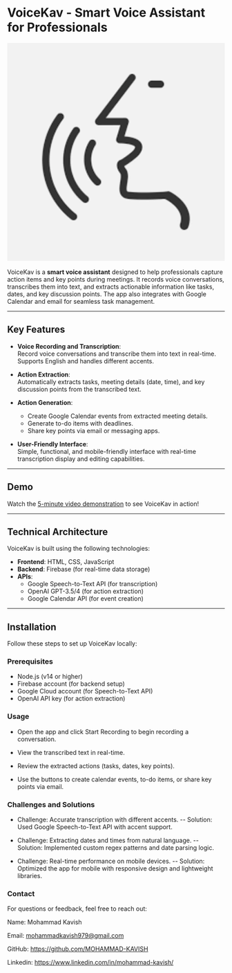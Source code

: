 # VoiceKav - Smart Voice Assistant for Professionals

![VoiceKav Logo](icon-512x512.png)



VoiceKav is a **smart voice assistant** designed to help professionals capture action items and key points during meetings. It records voice conversations, transcribes them into text, and extracts actionable information like tasks, dates, and key discussion points. The app also integrates with Google Calendar and email for seamless task management.

---

## **Key Features**

- **Voice Recording and Transcription**:  
  Record voice conversations and transcribe them into text in real-time. Supports English and handles different accents.

- **Action Extraction**:  
  Automatically extracts tasks, meeting details (date, time), and key discussion points from the transcribed text.

- **Action Generation**:  
  - Create Google Calendar events from extracted meeting details.  
  - Generate to-do items with deadlines.  
  - Share key points via email or messaging apps.

- **User-Friendly Interface**:  
  Simple, functional, and mobile-friendly interface with real-time transcription display and editing capabilities.

---

## **Demo**

Watch the [5-minute video demonstration](https://youtu.be/your-video-link) to see VoiceKav in action!

---

## **Technical Architecture**

VoiceKav is built using the following technologies:

- **Frontend**: HTML, CSS, JavaScript  
- **Backend**: Firebase (for real-time data storage)  
- **APIs**:  
  - Google Speech-to-Text API (for transcription)  
  - OpenAI GPT-3.5/4 (for action extraction)  
  - Google Calendar API (for event creation)  

---

## **Installation**

Follow these steps to set up VoiceKav locally:

### **Prerequisites**
- Node.js (v14 or higher)
- Firebase account (for backend setup)
- Google Cloud account (for Speech-to-Text API)
- OpenAI API key (for action extraction)

### **Usage**
- Open the app and click Start Recording to begin recording a conversation.

- View the transcribed text in real-time.

- Review the extracted actions (tasks, dates, key points).

- Use the buttons to create calendar events, to-do items, or share key points via email.

### **Challenges and Solutions**
- Challenge: Accurate transcription with different accents.
-- Solution: Used Google Speech-to-Text API with accent support.

- Challenge: Extracting dates and times from natural language.
-- Solution: Implemented custom regex patterns and date parsing logic.

- Challenge: Real-time performance on mobile devices.
-- Solution: Optimized the app for mobile with responsive design and lightweight libraries.


### **Contact**
For questions or feedback, feel free to reach out:

Name: Mohammad Kavish

Email: mohammadkavish979@gmail.com

GitHub: https://github.com/MOHAMMAD-KAVISH

Linkedin: https://www.linkedin.com/in/mohammad-kavish/

